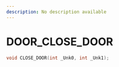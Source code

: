 ```yaml
---
description: No description available 
---
```


# DOOR\_CLOSE_DOOR

```cpp
void CLOSE_DOOR(int _Unk0, int _Unk1);
```